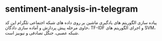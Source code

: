 # sentiment-analysis-in-telegram
پیاده سازی الگوریتم های یادگیری ماشین بر روی داده های شبکه اجتماعی تلگرام
این کد حاوی مرحله پیش پردازش و آماده سازی دادگان، TF-IDF و اجرای الگوریتم های SVM، شبکه عصبی، جنگل تصادفی و نیوبیز است. 
